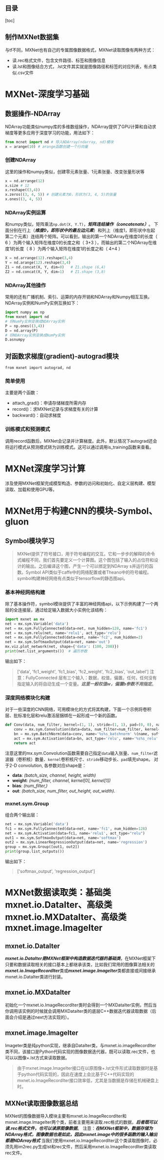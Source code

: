 目录
---
[toc]

## 制作MXNet数据集
与tf不同，MXNet也有自己的专属图像数据格式，MXNet读取图像有两种方式：
+ 读.rec格式文件，包含文件路径、标签和图像信息
+ 读.lst和图像结合方式，.lst文件其实就是图像路径和标签的对应列表，有点类似.csv文件
# MXNet-深度学习基础
## 数据操作-NDArray
NDArray功能类似numpy库的多维数组操作，NDArray提供了GPU计算和自动求梯度等更多应用于深度学习的功能，用法如下：
```python
from mcnet import nd # 导入NDArray(ndarray, nd)模块
x = arange(10) # arange函数创建一个行向量
```
### 创建NDArray
这里的操作和numpy类似，创建零元素张量、1元素张量、改变张量形状等
```python
x = nd.arrange(12)
x.size # 12
x.reshape((3,4))
x.zeros((3, 4, 5)) # 创建元素为0，形状为(3, 4, 5)的张量
x.ones((3, 4, 5))
```
### NDArray实例运算
和numpy类似，矩阵乘法`np.dot(X, Y.T)`，***矩阵连结操作（concatenate）***。
下面分别在行上（***维度0，即形状中的最左边元素***）和列上（维度1，即形状中左起第二个元素）连结两个矩阵。可以看到，输出的第一个NDArray在维度0的长度（ 6 ）为两个输入矩阵在维度0的长度之和（ 3+3 ），而输出的第二个NDArray在维度1的长度（ 8 ）为两个输入矩阵在维度1的长度之和（ 4+4 ）
```python
X = nd.arrange(12).reshape(3,4)
Y = nd.arange(12).reshape(3,4)
Z1 = nd.concat(X, Y, dim=0)   # Z1.shape (6,4)
Z2 = nd.concat(X, Y, dim=1)   # Z1.shape (3,8)
```
### NDArray其他操作
常用的还有广播机制、索引、运算的内存开销和NDArray和Numpy相互互换。NDArray实例和NumPy实例互换如下：
```python
import numpy as np
from mxnet import nd
# 将NumPy实例变换成NDArray实例
P = np.ones((3,4))
D = nd.array(P)
# 将NDArray实例变换成NumPy实例
D.asnumpy
```
## 对函数求梯度(gradient)-autograd模块
`from mxnet import autograd, nd`
### 简单使用
主要是两个函数：
+ attach_grad()：申请存储梯度所需内存
+ record()：求MXNet记录与求梯度有关的计算
+ backward()：自动求梯度
### 训练模式和预测模式
调用record函数后，MXNet会记录并计算梯度。此外，默认情况下autograd还会将运行模式从预测模式转为训练模式。这可以通过调用is_training函数来查看。
# MXNet深度学习计算
涉及使用MXNet框架完成模型构造、参数的访问和初始化、自定义层构建、模型读取、加载和使用GPU等。
# MXNet用于构建CNN的模块-Symbol、gluon 
## Symbol模块学习
> MXNet提供了符号接口，用于符号编程的交互。它和一步步的解释的命令式编程不同，我们首先要定义一个计算图。这个图包括了输入的占位符和设计的输出。之后编译这个图，产生一个可以绑定到NDArray s并运行的函数。Symbol API类似于caffe中的网络配置或者Theano中的符号编程。
symbol构建神经网络有点类似于tensorflow的静态图api。
### 基本神经网络构建
除了基本操作符，symbol模块提供了丰富的神经网络api，以下示例构建了一个两层的全连接层，通过给定输入数据大小实例化该结构：
```python
import mxnet as mx
net = mx.sym.Variable('data')
net = mx.sym.FullyConnected(data=net, num_hidden=128, name='fc1')
net = mx.sym.relu(net, name='relu1', act_type='relu')
net = mx.sym.FullyConnected(data=net, name='fc2', num_hidden=2)
net = mx.sym.SoftmaxOutput(data=net, name='out')
mx.viz.plot_network(net, shape={'data': (100, 200)})
print(net.list_arguments())  # 遍历参数
```
输出如下：
> ['data', 'fc1_weight', 'fc1_bias', 'fc2_weight', 'fc2_bias', 'out_label']
注意：FullyConnected 层有三个输入：数据，权值，偏置。任何，任何没有指定输入的将自动生成一个变量。***这里一般权值w，偏置b参数不用指定***。
### 深度网络模块化构建
对于一些深度的CNN网络，可用模块化的方式将其构建，下面一个示例将卷积层、批标准化层和relu激活层捆绑在一起形成一个新的函数。
```python
def Conv(data, num_filter, kernel=(1, 1), stride=(1, 1), pad=(0, 0), name=None, suffix=''):
    conv = mx.sym.Convolution(data=data, num_filter=num_filter, kernel=kernel, stride=stride, pad=pad, no_bias=True, name='%s%s_conv2d' %(name, suffix))
    bn = mx.sym.BatchNorm(data=conv, name='%s%s_batchnorm' %(name, suffix), fix_gamma=False)
    act = mx.sym.Activation(data=bn, act_type='relu', name='%s%s_relu' %(name, suffix))
    return act
```
注意这里的mx.sym.Convolution函数需要自己指定`data`输入张量、`num_filter`滤波器（卷积核）数量、`kernel`卷积核尺寸、`stride`移动步长、`pad`填充shape。
对于2-D convolution, 各参数对应shape是：
- **data**: *(batch_size, channel, height, width)*
- **weight**: *(num_filter, channel, kernel[0], kernel[1])*
- **bias**: *(num_filter,)*
- **out**: *(batch_size, num_filter, out_height, out_width)*.
### mxnet.sym.Group
组合两个输出层：
```python
net = mx.sym.Variable('data')
fc1 = mx.sym.FullyConnected(data=net, name='fc1', num_hidden=128)
net = mx.sym.Activation(data=fc1, name='relu1', act_type="relu")
out1 = mx.sym.SoftmaxOutput(data=net, name='softmax')
out2 = mx.sym.LinearRegressionOutput(data=net, name='regression')
group = mx.sym.Group([out1, out2])
print(group.list_outputs())
```
输出如下：
> ['softmax_output', 'regression_output']
# MXNet数据读取类：基础类mxnet.io.DataIter、高级类mxnet.io.MXDataIter、高级类mxnet.image.ImageIter
## mxnet.io.DataIter
***mxnet.io.DataIter是MXNet框架中构造数据迭代器的基础类***，在MXNet框架下只要和数据读取相关的接口基本上都继承该类，比如我们常用的图像算法相关的***mxnet.io.ImageRecordIter***类或***mxnet.image.ImageIter***类都直接或间接继承mxnet.io.DataIter类进行封装。
## mxnet.io.MXDataIter
初始化一个mxnet.io.ImageRecordIter类时会得到一个MXDataIter实例，然后当你调用该实例的时候就会调用MXDataIter类的底层C++数据迭代器读取数据（后面会介绍是通过next方法实现的）。
## mxnet.image.ImageIter
Imageter类是纯python实现，继承自DataIter类，与mxnet.io.imageRecordIter类不同，该接口是Python代码实现的图像数据迭代器，既可以读取.rec文件，也可以以图像+.lst方式来读取数据。
> 由于mxnet.image.ImageIter接口在以原图像+.lst文件形式读取数据时是基于python代码实现的，因此在速度上会比基于C++代码实现的mxnet.io.ImageRecordIter接口效率低，尤其是当数据是存储在机械硬盘上时。
## MXNet读取图像数据总结
MXNet的图像数据导入模块主要有mxnet.io.ImageRecordIter和mxnet.image.ImageIter两个类，前者主要用来读取.rec格式的数据，***后者既可以读.rec格式文件，也可以读原图像数据***。
注意：***在MXNet框架中，数据存储为NDArray格式，图像数据也是如此，因此mxnet.image中的很多函数的输入输出都是NDArray格式***
当我们使用mxnet.io.ImageRecordIter这个类读取图像时，必须先用im2rec.py生成lst和rec文件，然后采用mxnet.io.ImageRecordIter类读取rec文件。
